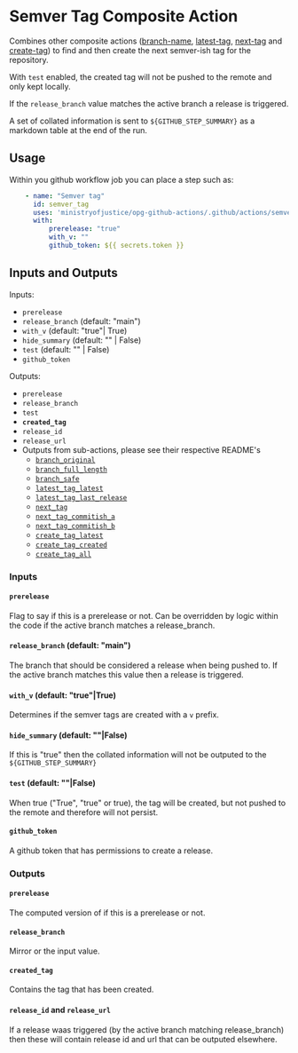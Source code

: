 # Semver Tag Composite Action

Combines other composite actions ([branch-name](../branch-name/README.md), [latest-tag](../latest-tag/README.md), [next-tag](../next-tag/README.md) and [create-tag](../create-tag/README.md)) to find and then create the next semver-ish tag for the repository.

With `test` enabled, the created tag will not be pushed to the remote and only kept locally.

If the `release_branch` value matches the active branch a release is triggered.

A set of collated information is sent to `${GITHUB_STEP_SUMMARY}` as a markdown table at the end of the run.

## Usage

Within you github workflow job you can place a step such as:

```yaml
    - name: "Semver tag"
      id: semver_tag
      uses: 'ministryofjustice/opg-github-actions/.github/actions/semver-tag@v2.1.3'
      with:
          prerelease: "true"
          with_v: ""
          github_token: ${{ secrets.token }}
```

## Inputs and Outputs

Inputs:
- `prerelease`
- `release_branch` (default: "main")
- `with_v` (default: "true"| True)
- `hide_summary` (default: "" | False)
- `test` (default: "" | False)
- `github_token`

Outputs:
- `prerelease`
- `release_branch`
- `test`
- **`created_tag`**
- `release_id`
- `release_url`
- Outputs from sub-actions, please see their respective README's
  - [`branch_original`](../branch-name/README.md)
  - [`branch_full_length`](../branch-name/README.md)
  - [`branch_safe`](../branch-name/README.md)
  - [`latest_tag_latest`](../latest-tag/README.md)
  - [`latest_tag_last_release`](../latest-tag/README.md)
  - [`next_tag`](../next-tag/README.md)
  - [`next_tag_commitish_a`](../latest-tag/README.md)
  - [`next_tag_commitish_b`](../latest-tag/README.md)
  - [`create_tag_latest`](../create-tag/README.md)
  - [`create_tag_created`](../create-tag/README.md)
  - [`create_tag_all`](../create-tag/README.md)


### Inputs

#### `prerelease`
Flag to say if this is a prerelease or not. Can be overridden by logic within the code if the active branch matches a release_branch.

#### `release_branch` (default: "main")
The branch that should be considered a release when being pushed to.  If the active branch matches this value then a release is triggered.

#### `with_v` (default: "true"|True)
Determines if the semver tags are created with a `v` prefix.

#### `hide_summary` (default: ""|False)
If this is "true" then the collated information will not be outputed to the `${GITHUB_STEP_SUMMARY}`

#### `test` (default: ""|False)
When true ("True", "true" or true), the tag will be created, but not pushed to the remote and therefore will not persist.

#### `github_token`
A github token that has permissions to create a release.

### Outputs

#### `prerelease`
The computed version of if this is a prerelease or not.

#### `release_branch`
Mirror or the input value.

#### `created_tag`
Contains the tag that has been created.

#### `release_id` and `release_url`
If a release waas triggered (by the active branch matching release_branch) then these will contain release id and url that can be outputed elsewhere.
